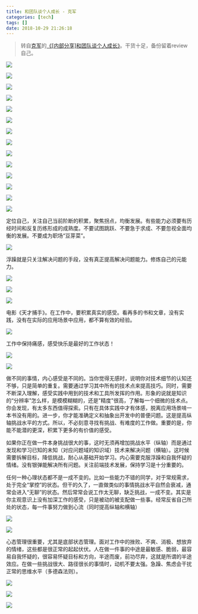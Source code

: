```yaml
---
title: 和团队谈个人成长 - 克军
categories: [tech]
tags: []
date: 2018-10-29 21:26:18
---
```


> 转自[克军](https://weibo.com/kejunz)的[《[内部分享]和团队谈个人成长》](https://weibo.com/ttarticle/p/show?id=2309404300456787613157)。干货十足，备份留着review自己。

![](http://static.wuyuying.com/kejun/1.jpg)

![](http://static.wuyuying.com/kejun/2.jpg)

![](http://static.wuyuying.com/kejun/3.jpg)

![](http://static.wuyuying.com/kejun/4.jpg)

![](http://static.wuyuying.com/kejun/5.jpg)

![](http://static.wuyuying.com/kejun/6.jpg)

![](http://static.wuyuying.com/kejun/7.jpg)

![](http://static.wuyuying.com/kejun/8.jpg)

![](http://static.wuyuying.com/kejun/9.jpg)

![](http://static.wuyuying.com/kejun/10.jpg)

![](http://static.wuyuying.com/kejun/11.jpg)

![](http://static.wuyuying.com/kejun/12.jpg)

![](http://static.wuyuying.com/kejun/13.jpg)

![](http://static.wuyuying.com/kejun/14.jpg)

定位自己，关注自己当前阶断的积累，聚焦拐点，均衡发展。有些能力必须要有历经时间和反复历练形成的成熟度。不要试图跳跃、不要急于求成、不要忽视全面均衡的发展。不要成为职场“豆芽菜”。

![](http://static.wuyuying.com/kejun/15.jpg)

浮躁就是只关注解决问题的手段，没有真正提高解决问题能力。修炼自己的元能力。

![](http://static.wuyuying.com/kejun/16.jpg)

![](http://static.wuyuying.com/kejun/17.jpg)

![](http://static.wuyuying.com/kejun/18.jpg)

电影《天才捕手》。在工作中，要积累真实的感受。看再多的书和文章，没有实践，没有在实际的应用场景中应用，都不算有效的经验。

![](http://static.wuyuying.com/kejun/19.jpg)

工作中保持痛感，感受快乐是最好的工作状态！

![](http://static.wuyuying.com/kejun/20.jpg)

![](http://static.wuyuying.com/kejun/21.jpg)

做不同的事情，内心感受是不同的。当你觉得无感时，说明你对技术细节的认知还不够，只是简单的重复。需要通过学习其中所有的技术点来提高技巧。同时，需要不断深入理解，感受实践中用到的技术和工具所发挥的作用。形象的说就是知识的“分辨率”怎么样，是模模糊糊的，还是"精度"很高，了解每一个细微的技术点。你会发现，有太多东西值得探索。只有在具体实践中才有体感，脱离应用场景啃一本书没有用的。进一步，你才能准确定义和抽象出开发中的普便问题。这是提高纵轴挑战水平的方式。所以，不必刻意寻找有挑战、有难度的工作做。重要的是，你能不能潜的更深，积累下更多的有价值的感受。

如果你正在做一件本身挑战很大的事，这时无须再增加挑战水平（纵轴）而是通过发现和学习已知的未知（对应问题域的知识域）技术来解决问题（横轴）。这时候需要拆解目标，降低挑战，耐心从基础开始学习。内心需要克服浮躁和自我怀疑的情绪。没有银弹能解决所有问题。关注前端技术发展，保持学习是十分重要的。

任何一种心理状态都不是一成不变的。比如一些能力不错的同学，对于常规需求，处于完全“掌控”的状态。但干的久了，一直做类似的事情挑战水平自然会衰减，通常会进入“无聊”的状态。然后常常会说工作太无聊，缺乏挑战，一成不变。其实是你主观意识上没有加深工作的感受，只是被动的被支配做一些事。经常反省自己所处的状态，每一件事努力做到心流（同时提高纵轴和横轴）

![](http://static.wuyuying.com/kejun/22.jpg)

![](http://static.wuyuying.com/kejun/23.jpg)

心态管理很重要，尤其是底部状态管理。面对工作中的挫败、不爽、消极、想放弃的情绪，这些都是很正常的起起伏伏。人在做一件事的中途是最敏感、脆弱，最容易自我怀疑的，很容易怀疑目标和方向，半途而废，前功尽弃，这就是所谓的半途效应。在做一些挑战很大、路径很长的事情时，动机不要太强。急躁、焦虑会干扰正常的思维水平（多德森法则）。

![](http://static.wuyuying.com/kejun/24.jpg)

![](http://static.wuyuying.com/kejun/25.jpg)

![](http://static.wuyuying.com/kejun/26.jpg)
